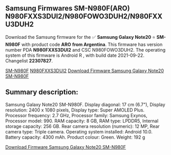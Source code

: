 <h2>Samsung Firmwares SM-N980F(ARO) N980FXXS3DUI2/N980FOWO3DUH2/N980FXXU3DUH2</h2>
Download the Samsung firmware for the ✅ <strong>Samsung Galaxy Note20 </strong> ⭐ <strong>SM-N980F</strong> with product code <strong>ARO</strong> <strong> from Argentina</strong>. This firmware has version number PDA <strong>N980FXXS3DUI2</strong> and CSC N980FOWO3DUH2. The operating system of this firmware is Android R , with build date 2021-09-22. Changelist <strong>22307827</strong>.


[SM-N980F](https://samfirm.shop/samsung/model/SM-N980F)
[N980FXXS3DUI2](https://samfirm.shop/samsung/pda/N980FXXS3DUI2)
[Download Firmware Samsung Galaxy Note20 SM-N980F](https://samfirm.shop/samsung/firmware/457838)
<h2>Summary description:</h2>
<p>Samsung Galaxy Note20 SM-N980F. Display diagonal: 17 cm (6.7"), Display resolution: 2400 x 1080 pixels, Display type: Super AMOLED Plus. Processor frequency: 2.7 GHz, Processor family: Samsung Exynos, Processor model: 990. RAM capacity: 8 GB, RAM type: LPDDR5, Internal storage capacity: 256 GB. Rear camera resolution (numeric): 12 MP, Rear camera type: Triple camera. Operating system installed: Android 10.0. Battery capacity: 4300 mAh. Product colour: Green. Weight: 192 g</p>


[Download Firmware Samsung Galaxy Note20 SM-N980F](https://samfirm.shop/samsung/firmware/457838)
